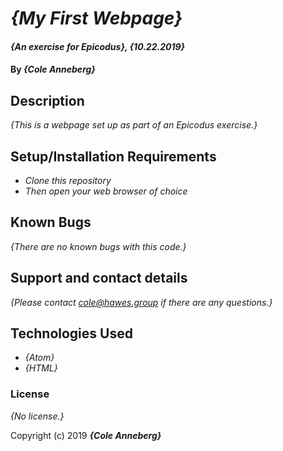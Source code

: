 # _{My First Webpage}_

#### _{An exercise for Epicodus}, {10.22.2019}_

#### By _**{Cole Anneberg}**_

## Description

_{This is a webpage set up as part of an Epicodus exercise.}_

## Setup/Installation Requirements

* _Clone this repository_
* _Then open your web browser of choice_

## Known Bugs

_{There are no known bugs with this code.}_

## Support and contact details

_{Please contact cole@hawes.group if there are any questions.}_

## Technologies Used

* _{Atom}_
* _{HTML}_

### License

*{No license.}*

Copyright (c) 2019 **_{Cole Anneberg}_**
